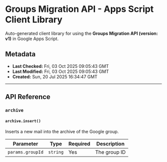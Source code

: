 # Groups Migration API - Apps Script Client Library

Auto-generated client library for using the **Groups Migration API (version: v1)** in Google Apps Script.

## Metadata

- **Last Checked:** Fri, 03 Oct 2025 09:05:43 GMT
- **Last Modified:** Fri, 03 Oct 2025 09:05:43 GMT
- **Created:** Sun, 20 Jul 2025 16:34:47 GMT



---

## API Reference

### `archive`

#### `archive.insert()`

Inserts a new mail into the archive of the Google group.

| Parameter | Type | Required | Description |
|---|---|---|---|
| `params.groupId` | `string` | Yes | The group ID |